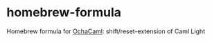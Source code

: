 # homebrew-formula
Homebrew formula for [OchaCaml](http://www.is.ocha.ac.jp/~asai/OchaCaml/):
shift/reset-extension of Caml Light
